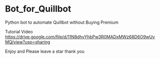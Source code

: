 # Bot_for_Quillbot
Python bot to automate Quillbot without Buying Premium

Tutorial Video 
https://drive.google.com/file/d/11N8dhvYhbPw3R0MADxMWz68D6O9wUvMQ/view?usp=sharing


Enjoy and Please leave a star thank you